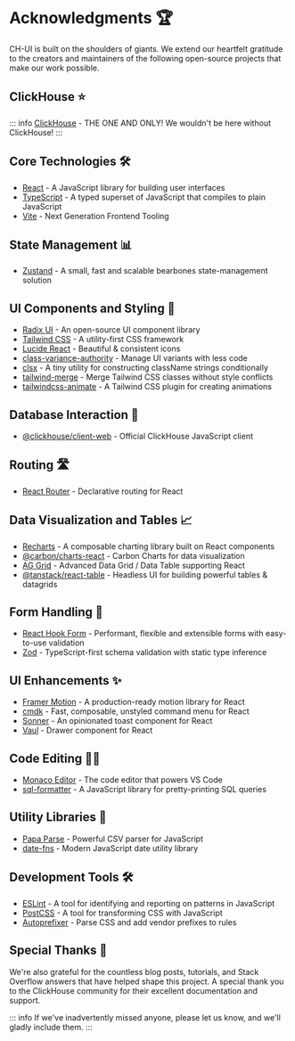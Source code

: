 # Acknowledgments 🏆

CH-UI is built on the shoulders of giants. We extend our heartfelt gratitude to the creators and maintainers of the following open-source projects that make our work possible.

## ClickHouse ⭐

::: info
[ClickHouse](https://clickhouse.com/) - THE ONE AND ONLY! We wouldn't be here without ClickHouse!
:::

## Core Technologies 🛠️

- [React](https://reactjs.org/) - A JavaScript library for building user interfaces
- [TypeScript](https://www.typescriptlang.org/) - A typed superset of JavaScript that compiles to plain JavaScript
- [Vite](https://vitejs.dev/) - Next Generation Frontend Tooling

## State Management 📊

- [Zustand](https://github.com/pmndrs/zustand) - A small, fast and scalable bearbones state-management solution

## UI Components and Styling 🎨

- [Radix UI](https://www.radix-ui.com/) - An open-source UI component library
- [Tailwind CSS](https://tailwindcss.com/) - A utility-first CSS framework
- [Lucide React](https://lucide.dev/) - Beautiful & consistent icons
- [class-variance-authority](https://cva.style/docs) - Manage UI variants with less code
- [clsx](https://github.com/lukeed/clsx) - A tiny utility for constructing className strings conditionally
- [tailwind-merge](https://github.com/dcastil/tailwind-merge) - Merge Tailwind CSS classes without style conflicts
- [tailwindcss-animate](https://github.com/jamiebuilds/tailwindcss-animate) - A Tailwind CSS plugin for creating animations

## Database Interaction 💾

- [@clickhouse/client-web](https://github.com/ClickHouse/clickhouse-js) - Official ClickHouse JavaScript client

## Routing 🛣️

- [React Router](https://reactrouter.com/) - Declarative routing for React

## Data Visualization and Tables 📈

- [Recharts](https://recharts.org/) - A composable charting library built on React components
- [@carbon/charts-react](https://carbondesignsystem.com/data-visualization/getting-started) - Carbon Charts for data visualization
- [AG Grid](https://www.ag-grid.com/) - Advanced Data Grid / Data Table supporting React
- [@tanstack/react-table](https://tanstack.com/table/v8) - Headless UI for building powerful tables & datagrids

## Form Handling 📝

- [React Hook Form](https://react-hook-form.com/) - Performant, flexible and extensible forms with easy-to-use validation
- [Zod](https://github.com/colinhacks/zod) - TypeScript-first schema validation with static type inference

## UI Enhancements ✨

- [Framer Motion](https://www.framer.com/motion/) - A production-ready motion library for React
- [cmdk](https://cmdk.paco.me/) - Fast, composable, unstyled command menu for React
- [Sonner](https://sonner.emilkowal.ski/) - An opinionated toast component for React
- [Vaul](https://vaul.emilkowal.ski/) - Drawer component for React

## Code Editing 👨‍💻

- [Monaco Editor](https://microsoft.github.io/monaco-editor/) - The code editor that powers VS Code
- [sql-formatter](https://github.com/sql-formatter-org/sql-formatter) - A JavaScript library for pretty-printing SQL queries

## Utility Libraries 🔧

- [Papa Parse](https://www.papaparse.com/) - Powerful CSV parser for JavaScript
- [date-fns](https://date-fns.org/) - Modern JavaScript date utility library

## Development Tools 🛠️

- [ESLint](https://eslint.org/) - A tool for identifying and reporting on patterns in JavaScript
- [PostCSS](https://postcss.org/) - A tool for transforming CSS with JavaScript
- [Autoprefixer](https://github.com/postcss/autoprefixer) - Parse CSS and add vendor prefixes to rules

## Special Thanks 💝

We're also grateful for the countless blog posts, tutorials, and Stack Overflow answers that have helped shape this project. A special thank you to the ClickHouse community for their excellent documentation and support.

::: info
If we've inadvertently missed anyone, please let us know, and we'll gladly include them.
:::